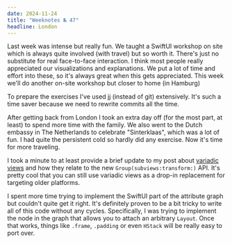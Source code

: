 ```yaml
---
date: 2024-11-24
title: "Weeknotes № 47"
headline: London
---
```


Last week was intense but really fun. We taught a SwiftUI workshop on site which is always quite involved (with travel) but so worth it. There's just no substitute for real face-to-face interaction. I think most people really appreciated our visualizations and explanations. We put a lot of time and effort into these, so it's always great when this gets appreciated. This week we'll do another on-site workshop but closer to home (in Hamburg)

To prepare the exercises I've used [jj](https://github.com/martinvonz/jj) (instead of git) extensively. It's such a time saver because we need to rewrite commits all the time.

After getting back from London I took an extra day off (for the most part, at least) to spend more time with the family. We also went to the Dutch embassy in The Netherlands to celebrate "Sinterklaas", which was a lot of fun. I had quite the persistent cold so hardly did any exercise. Now it's time for more traveling.

I took a minute to at least provide a brief update to my post about [variadic views](/post/variadic-views/) and how they relate to the new `Group(subviews:transform:)` API. It's pretty cool that you can still use variadic views as a drop-in replacement for targeting older platforms.

I spent more time trying to implement the SwiftUI part of the attribute graph but couldn't quite get it right. It's definitely proven to be a bit tricky to write all of this code without any cycles. Specifically, I was trying to implement the node in the graph that allows you to attach an arbitrary `Layout`. Once that works, things like `.frame`, `.padding` or even `HStack` will be really easy to port over.
